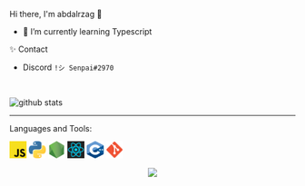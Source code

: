 Hi there, I'm abdalrzag 👋
- 🌱 I’m currently learning Typescript 

✨ Contact <br>
- Discord  `!シ Senpai#2970`

<br>

![github stats](https://github-readme-stats.vercel.app/api?username=Senpai-10&count_private=true&show_icons=true&theme=dracula&hide=stars)

---


Languages and Tools:<br>


<p float="left">
  <img src="./images/javascript.svg" width="30" height="30" />
  <img src="./images/python-5.svg" width="30" height="30" />
  <img src="./images/nodejs.png" width="30" height="30" />
  <img src="./images/react-1-282599.png" width="30" height="30" />
  <img src="./images/cpp.png" width="30" height="30" />
  <img src="./images/git.png" width="30" height="30" />
</p>


<p align="center">
  <img  src="https://64.media.tumblr.com/5638646701ce4504297227092d93c5ba/tumblr_o5r4g003gu1r0oq85o2_540.gifv"></img>
</p>

